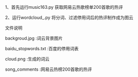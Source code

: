 1、首先运行music163.py 获取网易云热歌榜单200首歌的热评

2、运行wordcloud_.py  将分词、过滤停用词后的热评制作成为图云



文件说明

backgroud.jpg :词云背景图片

baidu_stopwords.txt :百度的停用词表

cloud.png :生成的词云

song_comments :网易云热榜200首歌的热评



